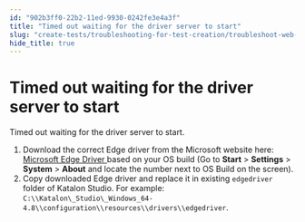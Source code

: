 ```yaml
---
id: "902b3ff0-22b2-11ed-9930-0242fe3e4a3f"
title: "Timed out waiting for the driver server to start"
slug: "create-tests/troubleshooting-for-test-creation/troubleshoot-web-automated-testing/timed-out-waiting-for-the-driver-server-to-start"
hide_title: true
---
```


# <a id="troubleshooting-1172" class="anchor_top_offset"/><a id="ariaid-title1" class="anchor_top_offset"/>Timed out waiting for the driver server to start

<section xmlns="http://www.w3.org/1999/xhtml" className="section condition"><p className="p">Timed out waiting for the driver server to start.</p></section> 
<div xmlns="http://www.w3.org/1999/xhtml" className="bodydiv troubleSolution"><section className="section remedy"><ol className="ol steps"><li className="li step"><span className="ph cmd">Download the correct Edge driver from the Microsoft website here: <a className="xref j-external-link" href="https://developer.microsoft.com/en-us/microsoft-edge/tools/webdriver/" target="_blank">Microsoft Edge Driver </a>based on your OS build (Go to <strong className="ph b">Start</strong> &gt; <strong className="ph b">Settings</strong> &gt; <strong className="ph b">System</strong> &gt; <strong className="ph b">About</strong> and locate the number next to OS Build on the screen).</span></li><li className="li step"><span className="ph cmd">Copy downloaded Edge driver and replace it in existing <code className="ph codeph">edgedriver</code> folder of <span className="ph">Katalon Studio</span>. For example: <code className="ph codeph">C:\\Katalon\_Studio\_Windows_64-4.8\\configuration\\resources\\drivers\\edgedriver</code>.</span></li></ol></section></div>
